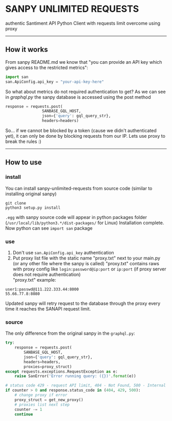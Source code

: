 # SANPY UNLIMITED REQUESTS
authentic Santiment API Python Client with requests limit overcome using proxy
_____________________________________

## How it works
From sanpy README.md we know that "you can provide an API key which gives access to the restricted metrics":
```python
import san
san.ApiConfig.api_key = "your-api-key-here"
```

So what about metrics do not required authentication to get?
As we can see in *graphql.py* the sanpy database is accessed using the post method
```python
response = requests.post(
                SANBASE_GQL_HOST,
                json={'query': gql_query_str},
                headers=headers)
```
So... if we cannot be blocked by a token (cause we didn't authenticated yet), it can only be done by blocking requests from our IP.
Lets use proxy to break the rules :)
_____________________________________

## How to use

### install
You can install sanpy-unlimited-requests from source code (similar to installing original sanpy)
````
git clone 
python3 setup.py install
````
``.egg`` with sanpy source code will appear in python packages folder (``/usr/local/lib/python3.*/dist-packages/`` for Linux)
Installation complete. Now python can see ``import san`` package

### use
1) Don't use ``san.ApiConfig.api_key`` authentication
2) Put proxy list file with the static name "proxy.txt" next to your main.py (or any other file where the sanpy is called)
"proxy.txt" contains raws with proxy config like ``login:password@ip:port`` or ``ip:port`` (if proxy server does not require authentication)  
"proxy.txt" example:
````
user1:passwd@111.222.333.44:8000
55.66.77.8:8080
````
Updated sanpy will retry request to the database through the proxy every time it reaches the SANAPI request limit.

### source
The only difference from the original sanpy in the ``graphql.py``:
```python
try:
    response = requests.post(
        SANBASE_GQL_HOST,
        json={'query': gql_query_str},
        headers=headers,
        proxies=proxy_struct)
except requests.exceptions.RequestException as e:
    raise SanError('Error running query: ({})'.format(e))

# status code 429 - request API limit, 404 - Not Found, 500 - Internal Server Error
if counter > 0 and response.status_code in (404, 429, 500):
    # change proxy if error
    proxy_struct = get_new_proxy()
    # proxies list next step
    counter -= 1
    continue
```




